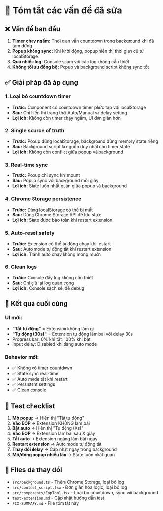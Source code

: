 # 🔧 Tóm tắt các vấn đề đã sửa

## ❌ Vấn đề ban đầu
1. **Timer chạy ngầm:** Thời gian vẫn countdown trong background khi đã tạm dừng
2. **Popup không sync:** Khi khởi động, popup hiển thị thời gian cũ từ localStorage
3. **Quá nhiều log:** Console spam với các log không cần thiết
4. **Không tối ưu đồng bộ:** Popup và background script không sync tốt

## ✅ Giải pháp đã áp dụng

### 1. Loại bỏ countdown timer
- **Trước:** Component có countdown timer phức tạp với localStorage
- **Sau:** Chỉ hiển thị trạng thái Auto/Manual và delay setting
- **Lợi ích:** Không còn timer chạy ngầm, UI đơn giản hơn

### 2. Single source of truth
- **Trước:** Popup dùng localStorage, background dùng memory state riêng
- **Sau:** Background script là nguồn duy nhất cho timer state
- **Lợi ích:** Không còn conflict giữa popup và background

### 3. Real-time sync
- **Trước:** Popup chỉ sync khi mount
- **Sau:** Popup sync với background mỗi giây
- **Lợi ích:** State luôn nhất quán giữa popup và background

### 4. Chrome Storage persistence
- **Trước:** Dùng localStorage có thể bị mất
- **Sau:** Dùng Chrome Storage API để lưu state
- **Lợi ích:** State được bảo toàn khi restart extension

### 5. Auto-reset safety
- **Trước:** Extension có thể tự động chạy khi restart
- **Sau:** Auto mode tự động tắt khi restart extension
- **Lợi ích:** Tránh auto chạy không mong muốn

### 6. Clean logs
- **Trước:** Console đầy log không cần thiết
- **Sau:** Chỉ giữ lại log quan trọng
- **Lợi ích:** Console sạch sẽ, dễ debug

## 🎯 Kết quả cuối cùng

### UI mới:
- **"Tắt tự động"** = Extension không làm gì
- **"Tự động (30s)"** = Extension tự động làm bài với delay 30s
- Progress bar: 0% khi tắt, 100% khi bật
- Input delay: Disabled khi đang auto mode

### Behavior mới:
- ✅ Không có timer countdown
- ✅ State sync real-time
- ✅ Auto mode tắt khi restart
- ✅ Persistent settings
- ✅ Clean console

## 🧪 Test checklist

1. **Mở popup** → Hiển thị "Tắt tự động"
2. **Vào EOP** → Extension KHÔNG làm bài
3. **Bật auto** → Hiển thị "Tự động (Xs)"
4. **Vào EOP** → Extension làm bài sau X giây
5. **Tắt auto** → Extension ngừng làm bài ngay
6. **Restart extension** → Auto mode tự động tắt
7. **Thay đổi delay** → Cập nhật ngay trong background
8. **Mở/đóng popup nhiều lần** → State luôn nhất quán

## 📁 Files đã thay đổi

- `src/background.ts` - Thêm Chrome Storage, loại bỏ log
- `src/content_script.tsx` - Đơn giản hóa logic, loại bỏ log  
- `src/components/EopTool.tsx` - Loại bỏ countdown, sync với background
- `test-extension.md` - Cập nhật hướng dẫn test
- `FIX-SUMMARY.md` - File tóm tắt này

